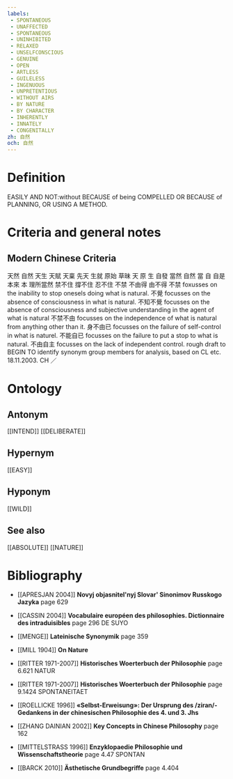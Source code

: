 ```yaml
---
labels: 
 - SPONTANEOUS
 - UNAFFECTED
 - SPONTANEOUS
 - UNINHIBITED
 - RELAXED
 - UNSELFCONSCIOUS
 - GENUINE
 - OPEN
 - ARTLESS
 - GUILELESS
 - INGENUOUS
 - UNPRETENTIOUS
 - WITHOUT AIRS
 - BY NATURE
 - BY CHARACTER
 - INHERENTLY
 - INNATELY
 - CONGENITALLY
zh: 自然
och: 自然
---
```


# Definition
EASILY AND NOT:without BECAUSE of being COMPELLED OR BECAUSE of PLANNING, OR USING A METHOD.
# Criteria and general notes
## Modern Chinese Criteria
天然
自然
天生
天賦
天稟
先天
生就
原始
草昧
天
原
生
自發
當然
自然
當
自
自是
本來
本
理所當然
禁不住
撐不住
忍不住
不禁
不由得
由不得
不禁 foxusses on the inability to stop onesels doing what is natural.
不覺 focusses on the absence of consciousness in what is natural.
不知不覺 focusses on the absence of consciousness and subjective understanding in the agent of what is natural
不禁不由 focusses on the independence of what is natural from anything other than it.
身不由已 focusses on the failure of self-control in what is naturel.
不能自已 focusses on the failure to put a stop to what is natural.
不由自主 focusses on the lack of independent control.
rough draft to BEGIN TO identify synonym group members for analysis, based on CL etc. 18.11.2003. CH ／
# Ontology

## Antonym
[[INTEND]]
[[DELIBERATE]]
## Hypernym
[[EASY]]
## Hyponym
[[WILD]]
## See also
[[ABSOLUTE]]
[[NATURE]]
# Bibliography
- [[APRESJAN 2004]]
**Novyj objasnitel'nyj Slovar' Sinonimov Russkogo Jazyka** page 629

- [[CASSIN 2004]]
**Vocabulaire européen des philosophies. Dictionnaire des intraduisibles** page 296
DE SUYO
- [[MENGE]]
**Lateinische Synonymik** page 359

- [[MILL 1904]]
**On Nature** 

- [[RITTER 1971-2007]]
**Historisches Woerterbuch der Philosophie** page 6.621
NATUR
- [[RITTER 1971-2007]]
**Historisches Woerterbuch der Philosophie** page 9.1424
SPONTANEITAET
- [[ROELLICKE 1996]]
**«Selbst-Erweisung»: Der Ursprung des 
/ziran/-Gedankens in der chinesischen Philosophie des 4. und 3. Jhs** 

- [[ZHANG DAINIAN 2002]]
**Key Concepts in Chinese Philosophy** page 162

- [[MITTELSTRASS 1996]]
**Enzyklopaedie Philosophie und Wissenschaftstheorie** page 4.47
SPONTAN
- [[BARCK 2010]]
**Ästhetische Grundbegriffe** page 4.404
